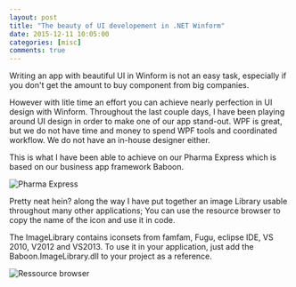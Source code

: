 ```yaml
---
layout: post
title: "The beauty of UI developement in .NET Winform"
date: 2015-12-11 10:05:00
categories: [misc]
comments: true
---
```


Writing an app with beautiful UI in Winform is not an easy task, especially if you don't get the amount to buy component from big companies.

<!--more-->

However with litle time an effort you can achieve nearly perfection in UI design with Winform. Throughout the last couple days, I have been playing around UI design in order to make one of our app stand-out. WPF is great, but we do not have time and money to spend WPF tools and coordinated workflow. We do not have an in-house designer either.

This is what I have been able to achieve on our Pharma Express  which is based on our business app framework Baboon.

![Pharma Express](https://drive.google.com/uc?export=view&id=0B0rIFKEc-5PYYThvZXk4VjFnc3M "Pharma Express")

Pretty neat hein? along the way I have put together an image Library usable throughout many other applications; You can use the resource browser to copy the name of the icon and use it in code. 

The ImageLibrary contains iconsets from famfam, Fugu, eclipse IDE, VS 2010, V2012 and VS2013. To use it in your application, just add the Baboon.ImageLibrary.dll to your project as a reference. 

![Ressource browser](https://drive.google.com/uc?export=view&id=0B0rIFKEc-5PYbUJ5MzdFWEU2VVU "Ressource browser")

